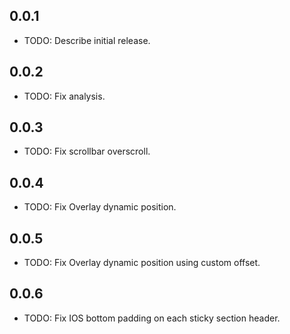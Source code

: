 ## 0.0.1

* TODO: Describe initial release.

## 0.0.2

* TODO: Fix analysis.

## 0.0.3

* TODO: Fix scrollbar overscroll.

## 0.0.4

* TODO: Fix Overlay dynamic position.


## 0.0.5

* TODO: Fix Overlay dynamic position using custom offset.

## 0.0.6

* TODO: Fix IOS bottom padding on each sticky section header.